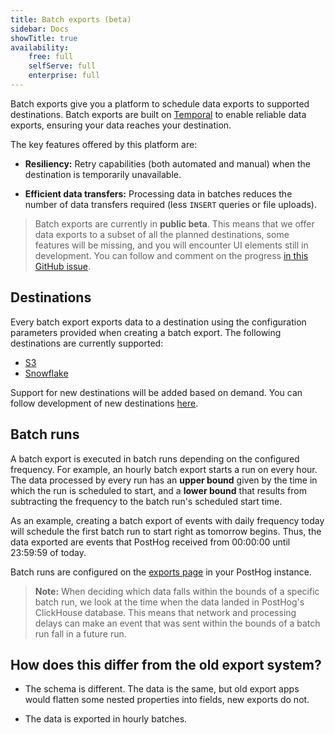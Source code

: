 ```yaml
---
title: Batch exports (beta)
sidebar: Docs
showTitle: true
availability:
    free: full
    selfServe: full
    enterprise: full
---
```


Batch exports give you a platform to schedule data exports to supported destinations. Batch exports are built on [Temporal](https://www.temporal.io/) to enable reliable data exports, ensuring your data reaches your destination.

The key features offered by this platform are:
* **Resiliency:** Retry capabilities (both automated and manual) when the destination is temporarily unavailable.

* **Efficient data transfers:** Processing data in batches reduces the number of data transfers required (less `INSERT` queries or file uploads).

> Batch exports are currently in **public beta**. This means that we offer data exports to a subset of all the planned destinations, some features will be missing, and you will encounter UI elements still in development. You can follow and comment on the progress [in this GitHub issue](https://github.com/PostHog/posthog/issues/15997).

## Destinations

Every batch export exports data to a destination using the configuration parameters provided when creating a batch export. The following destinations are currently supported:

* [S3](/docs/cdp/batch-exports/s3)
* [Snowflake](/docs/cdp/batch-exports/snowflake)

Support for new destinations will be added based on demand. You can follow development of new destinations [here](https://github.com/PostHog/posthog/issues/15997).

## Batch runs

A batch export is executed in batch runs depending on the configured frequency. For example, an hourly batch export starts a run on every hour. The data processed by every run has an **upper bound** given by the time in which the run is scheduled to start, and a **lower bound** that results from subtracting the frequency to the batch run's scheduled start time.

As an example, creating a batch export of events with daily frequency today will schedule the first batch run to start right as tomorrow begins. Thus, the data exported are events that PostHog received from 00:00:00 until 23:59:59 of today.

Batch runs are configured on the [exports page](https://app.posthog.com/exports) in your PostHog instance.

> **Note:** When deciding which data falls within the bounds of a specific batch run, we look at the time when the data landed in PostHog's ClickHouse database. This means that network and processing delays can make an event that was sent within the bounds of a batch run fall in a future run.

## How does this differ from the old export system?

- The schema is different. The data is the same, but old export apps would flatten some nested properties into fields, new exports do not.

- The data is exported in hourly batches.